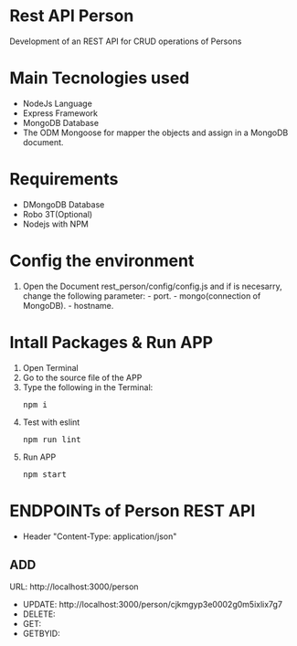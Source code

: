 # Rest API Person
Development of an REST API for CRUD operations of Persons

# Main Tecnologies used
- NodeJs Language
- Express Framework
- MongoDB Database
- The ODM Mongoose for mapper the objects and assign in a MongoDB document.

# Requirements
- DMongoDB Database
- Robo 3T(Optional)
- Nodejs with NPM

# Config the environment
<ol>
	<li>Open the Document rest_person/config/config.js and if is necesarry, change the following parameter:
		- port.
		- mongo(connection of MongoDB).
		- hostname.
	</li>
</ol>

# Intall Packages & Run APP
<ol>
	<li>Open Terminal</li>
	<li>Go to the source file of the APP</li>
	<li>
		Type the following in the Terminal:
		<pre name="code">npm i</pre>
	</li>
	<li>Test with eslint
		<pre name="code">npm run lint</pre>
	</li>
	<li>Run APP
		<pre name="code">npm start</pre>
	</li>
</ol>

# ENDPOINTs of Person REST API 
- Header "Content-Type: application/json"

## ADD
URL: http://localhost:3000/person


- UPDATE: http://localhost:3000/person/cjkmgyp3e0002g0m5ixlix7g7
- DELETE: 
- GET: 
- GETBYID: 
